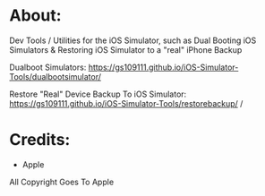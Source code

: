 # About:
Dev Tools / Utilities for the iOS Simulator, such as Dual Booting iOS Simulators & Restoring iOS Simulator to a "real" iPhone Backup


Dualboot Simulators: https://gs109111.github.io/iOS-Simulator-Tools/dualbootsimulator/

Restore "Real" Device Backup To iOS Simulator:  https://gs109111.github.io/iOS-Simulator-Tools/restorebackup/
/
# Credits:
- Apple



All Copyright Goes To Apple
